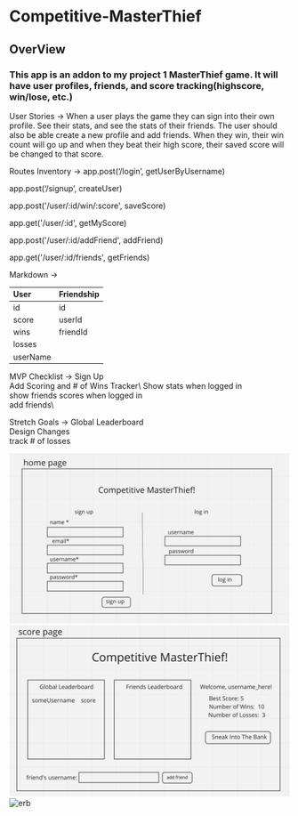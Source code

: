 # Competitive-MasterThief
## OverView
### This app is an addon to my project 1 MasterThief game. It will have user profiles, friends, and score tracking(highscore, win/lose, etc.)

User Stories    ->  When a user plays the game they can sign into their own profile. See their stats, and see the stats of their friends. The user should also be able create a new profile and add friends. When they win, their win count will go up and when they beat their high score, their saved score will be changed to that score.

Routes Inventory ->
app.post(‘/login’, getUserByUsername)

app.post(‘/signup’, createUser)

app.post('/user/:id/win/:score', saveScore)

app.get('/user/:id', getMyScore)

app.post('/user/:id/addFriend', addFriend)

app.get('/user/:id/friends', getFriends)

Markdown ->

|User|Friendship|
|:---|:---------|
|id|id|
|score|userId|
|wins|friendId|
|losses|
|userName|

MVP Checklist ->
Sign Up\
Add Scoring and # of Wins Tracker\ 
Show stats when logged in\
show friends scores when logged in\
add friends\

Stretch Goals ->
Global Leaderboard\
Design Changes\
track # of losses

![home page](assets/wireframes/homePage.jpeg)
![score page](assets/wireframes/scorePage.jpeg)
![erb](assets/wireframes/erb.png)